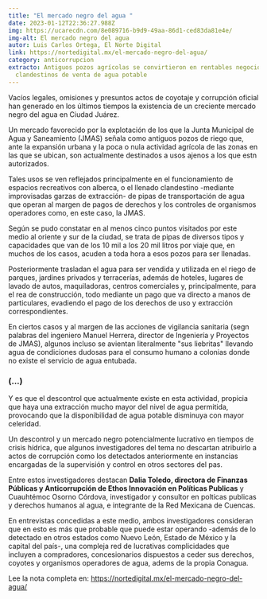 ```yaml
---
title: "El mercado negro del agua "
date: 2023-01-12T22:36:27.988Z
img: https://ucarecdn.com/8e089716-b9d9-49aa-86d1-ced83da81e4e/
img-alt: El mercado negro del agua
autor: Luis Carlos Ortega, El Norte Digital
link: https://nortedigital.mx/el-mercado-negro-del-agua/
category: anticorrupcion
extracto: Antiguos pozos agrícolas se convirtieron en rentables negocios
  clandestinos de venta de agua potable
---
```

V﻿acíos legales, omisiones y presuntos actos de coyotaje y corrupción oficial han generado en los últimos tiempos la existencia de un creciente mercado negro del agua en Ciudad Juárez. 

U﻿n mercado favorecido por la explotación de los que la Junta Municipal de Agua y Saneamiento (JMAS) señala como antiguos pozos de riego que, ante la expansión urbana  y la poca o nula actividad agrícola de las zonas en las que se ubican, son actualmente destinados a usos ajenos a los que estn autorizados. 

T﻿ales usos se ven reflejados principalmente en el funcionamiento de espacios recreativos con alberca, o el llenado clandestino -mediante improvisadas garzas de extracción- de pipas de transportación de agua que operan al margen de pagos de derechos y los controles de organismos operadores como, en este caso, la JMAS.

S﻿egún se pudo constatar en al menos cinco puntos visitados por este medio al oriente y sur de la ciudad, se trata de pipas de diversos tipos y capacidades que van de los 10 mil a los 20 mil litros por viaje que, en muchos de los casos, acuden a toda hora a esos pozos para ser llenadas.

P﻿osteriormente trasladan el agua para ser vendida y utilizada en el riego de parques, jardines privados y terracerías, además de  hoteles, lugares de lavado de autos, maquiladoras, centros comerciales y, principalmente, para el rea de construcción, todo mediante un pago que va directo a manos de particulares, evadiendo el pago de los derechos de uso y extracción correspondientes. 

E﻿n ciertos casos y al margen de las acciones de vigilancia sanitaria (segn palabras del ingeniero Manuel Herrera, director de Ingeniería y Proyectos de JMAS), algunos incluso se avientan literalmente "sus liebritas" llevando agua de condiciones dudosas para el consumo humano a colonias donde no existe el servicio de agua entubada.  

### (﻿...)

Y﻿ es que el descontrol que actualmente existe en esta actividad, propicia que haya una extracción  mucho mayor del nivel de agua permitida, provocando que la disponibilidad de agua potable disminuya con mayor celeridad. 

U﻿n descontrol y un mercado negro potencialmente lucrativo en tiempos de crisis hídrica,  que algunos investigadores del tema no descartan atribuirlo a actos de corrupción como los detectados anteriormente en instancias encargadas de la supervisión y control en otros sectores del pas. 

E﻿ntre estos investigadores destacan **Dalia Toledo, directora de Finanzas Públicas y Anticorrupción  de Ethos Innovación en Políticas Publicas** y Cuauhtémoc Osorno Córdova,  investigador y consultor en polticas publicas y derechos humanos al agua, e integrante de la Red Mexicana de Cuencas.

E﻿n entrevistas concedidas a este medio, ambos investigadores consideran que en esto es más que probable que puede estar operando  -además de lo detectado en otros estados como Nuevo León, Estado de México y la capital del país-, una compleja red de lucrativas complicidades que incluyen a compradores, concesionarios dispuestos a ceder sus derechos, coyotes y organismos operadores de agua, adems de la propia Conagua.

L﻿ee la nota completa en: https://nortedigital.mx/el-mercado-negro-del-agua/